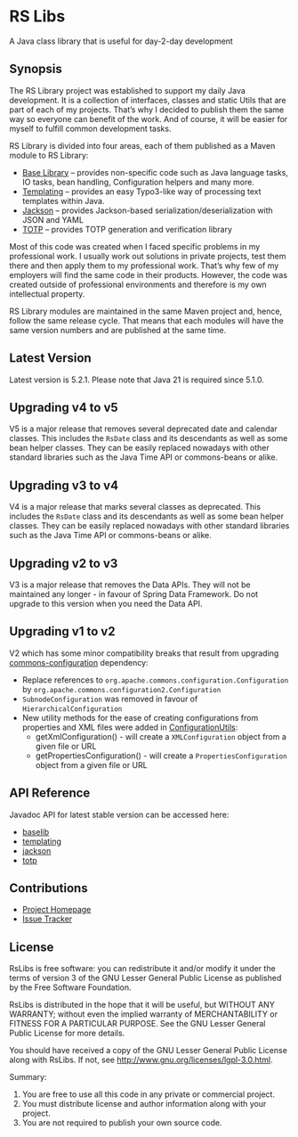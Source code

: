 # RS Libs
A Java class library that is useful for day-2-day development

## Synopsis
The RS Library project was established to support my daily Java development. It is a collection of interfaces, classes and static Utils that are part of each of my projects. That’s why I decided to publish them the same way so everyone can benefit of the work. And of course, it will be easier for myself to fulfill common development tasks.

RS Library is divided into four areas, each of them published as a Maven module to RS Library:

 * [Base Library](https://github.com/technicalguru/rslibs/blob/master/baselib/README.md) – provides non-specific code such as Java language tasks, IO tasks, bean handling, Configuration helpers and many more.
 * [Templating](https://github.com/technicalguru/rslibs/blob/master/templating/README.md) – provides an easy Typo3-like way of processing text templates within Java.
 * [Jackson](https://github.com/technicalguru/rslibs/blob/master/jackson/README.md) – provides Jackson-based serialization/deserialization with JSON and YAML
 * [TOTP](https://github.com/technicalguru/rslibs/blob/master/otp/README.md) – provides TOTP generation and verification library
 
Most of this code was created when I faced specific problems in my professional work. I usually work out solutions in private projects, test them there and then apply them to my professional work. That’s why few of my employers will find the same code in their products. However, the code was created outside of professional environments and therefore is my own intellectual property.

RS Library modules are maintained in the same Maven project and, hence, follow the same release cycle. That means that each modules will have the same version numbers and are published at the same time.

## Latest Version
Latest version is 5.2.1. Please note that Java 21 is required since 5.1.0.

## Upgrading v4 to v5
V5 is a major release that removes several deprecated date and calendar classes. This includes the ``RsDate`` class and its descendants as well as some bean helper classes. They can be easily replaced nowadays with other standard libraries such as the Java Time API or commons-beans or alike. 

## Upgrading v3 to v4
V4 is a major release that marks several classes as deprecated. This includes the ``RsDate`` class and its descendants as well as some bean helper classes. They can be easily replaced nowadays with other standard libraries such as the Java Time API or commons-beans or alike. 

## Upgrading v2 to v3
V3 is a major release that removes the Data APIs. They will not be maintained any longer - in favour of Spring Data Framework. Do not upgrade to this version when you need the Data API.

## Upgrading v1 to v2
V2 which has some minor compatibility breaks that result from upgrading [commons-configuration](https://commons.apache.org/proper/commons-configuration/) dependency:

* Replace references to ``org.apache.commons.configuration.Configuration`` by ``org.apache.commons.configuration2.Configuration``
* ``SubnodeConfiguration`` was removed in favour of ``HierarchicalConfiguration`` 
* New utility methods for the ease of creating configurations from properties and XML files were added in [ConfigurationUtils](baselib/src/main/java/rs/baselib/configuration/ConfigurationUtils.java):
    *  getXmlConfiguration() - will create a ``XMLConfiguration`` object from a given file or URL
    *  getPropertiesConfiguration() - will create a ``PropertiesConfiguration`` object from a given file or URL

## API Reference

Javadoc API for latest stable version can be accessed here:

* [baselib](https://www.javadoc.io/doc/eu.ralph-schuster/baselib)
* [templating](https://www.javadoc.io/doc/eu.ralph-schuster/templating)
* [jackson](https://www.javadoc.io/doc/eu.ralph-schuster/jackson)
* [totp](https://www.javadoc.io/doc/eu.ralph-schuster/totp)

## Contributions

 * [Project Homepage](https://github.com/technicalguru/rslibs)
 * [Issue Tracker](https://github.com/technicalguru/rslibs/issues)
 
## License

RsLibs is free software: you can redistribute it and/or modify it under the terms of version 3 of the GNU 
Lesser General Public  License as published by the Free Software Foundation.

RsLibs is distributed in the hope that it will be useful, but WITHOUT ANY WARRANTY; without even the implied 
warranty of MERCHANTABILITY or FITNESS FOR A PARTICULAR PURPOSE.  See the GNU Lesser General Public 
License for more details.

You should have received a copy of the GNU Lesser General Public License along with RsLibs.  If not, see 
<http://www.gnu.org/licenses/lgpl-3.0.html>.

Summary:
 1. You are free to use all this code in any private or commercial project. 
 2. You must distribute license and author information along with your project.
 3. You are not required to publish your own source code.

